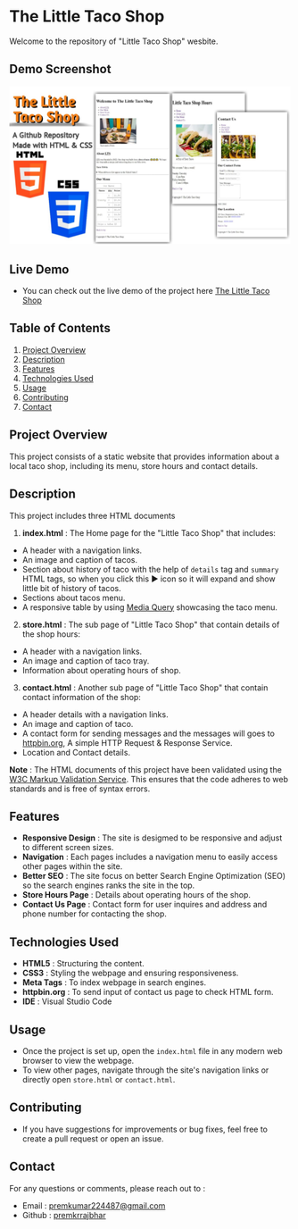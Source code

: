 
# The Little Taco Shop
  
Welcome to the repository of "Little Taco Shop" wesbite.

## Demo Screenshot

![Screenshot of Project](assets/screenshot/screenshot.jpg)

## Live Demo

* You can check out the live demo of the project here [The Little Taco Shop](https://premkrrajbhar.github.io/taco-project/)

## Table of Contents
1. [Project Overview](#project-overview)
2. [Description](#description)
3. [Features](#features)
4. [Technologies Used](#technologies-used)
5. [Usage](#usage)
6. [Contributing](#contributing)
7. [Contact](#contact)

## Project Overview

This project consists of a static website that provides information about a local taco shop, including its menu, store hours and contact details.

## Description 

This project includes three HTML documents 

1. **index.html** : The Home page for the "Little Taco Shop" that includes:
- A header with a navigation links.
- An image and caption of tacos.
- Section about history of taco with the help of `details` tag and `summary` HTML tags, so when you click  this ▶ icon so it will expand and show little bit of history of tacos.
- Sections about tacos menu.
- A responsive table by using [Media Query](https://en.wikipedia.org/wiki/Media_queries) showcasing the taco menu. 

2. **store.html** : The sub page of "Little Taco Shop" that contain details of the shop hours:
- A header with a navigation links.
- An image and caption of taco tray.
- Information about operating hours of shop.

3. **contact.html** : Another sub page of "Little Taco Shop" that contain contact information of the shop:
- A header details with a navigation links.
- An image and caption of taco.
- A contact form for sending messages and the messages will goes to [httpbin.org](https://httpbin.org/), A simple HTTP Request & Response Service.
- Location and Contact details.

**Note** : The HTML documents of this project have been validated using the [W3C Markup Validation Service](https://validator.w3.org/). This ensures that the code adheres to web standards and is free of syntax errors.

## Features 

- **Responsive Design** : The site is desigmed to be responsive and adjust to different screen sizes.
- **Navigation** : Each pages includes a navigation menu to easily access other pages within the site.
- **Better SEO** : The site focus on better Search Engine Optimization (SEO) so the search engines ranks the site in the top.
- **Store Hours Page** : Details about operating hours of the shop.
- **Contact Us Page** : Contact form for user inquires and address and phone number for contacting the shop.

## Technologies Used 

- **HTML5** : Structuring the content.
- **CSS3** : Styling the webpage and ensuring responsiveness.
- **Meta Tags** : To index webpage in search engines.
- **httpbin.org** : To send input of contact us page to check HTML form.
- **IDE** : Visual Studio Code

## Usage

- Once the project is set up, open the `index.html` file in any modern web browser to view the webpage.
- To view other pages, navigate through the site's navigation links or directly open `store.html` or `contact.html`.

## Contributing

- If you have suggestions for improvements or bug fixes, feel free to create a pull request or open an issue.

## Contact

For any questions or comments, please reach out to :
- Email : [premkumar224487@gmail.com](mailto:premkumar224487@gmail.com)
- Github : [premkrrajbhar](https://github.com/premkrrajbhar)






